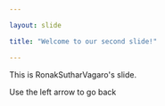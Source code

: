 ```yaml
---

layout: slide

title: "Welcome to our second slide!"

---
```


This is RonakSutharVagaro's slide.

Use the left arrow to go back
